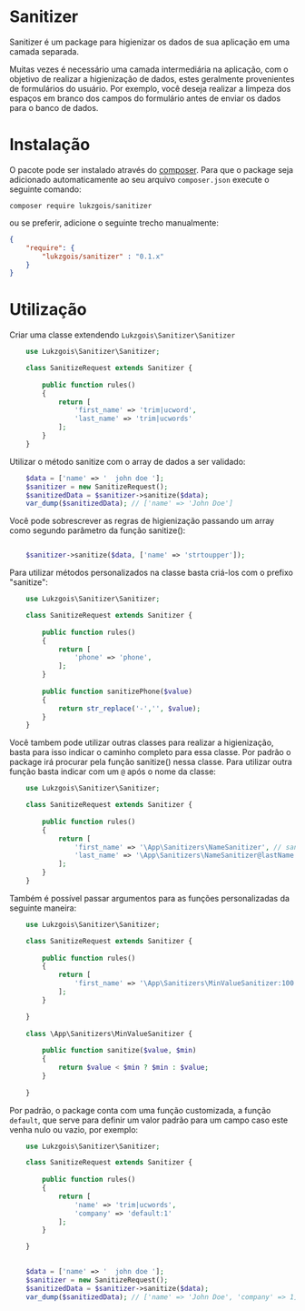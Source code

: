 # Sanitizer

Sanitizer é um package para higienizar os dados de sua aplicação em uma camada separada.  

Muitas vezes é necessário uma camada intermediária na aplicação, com o objetivo de realizar a higienização de dados,
estes geralmente provenientes de formulários do usuário. Por exemplo, você deseja realizar a limpeza dos espaços em
branco dos campos do formulário antes de enviar os dados para o banco de dados.

# Instalação

O pacote pode ser instalado através do <a href="https://getcomposer.org/" target="_blank">composer</a>.
Para que o package seja adicionado automaticamente ao seu arquivo `composer.json` execute o seguinte comando:

```shell
composer require lukzgois/sanitizer
```

ou se preferir, adicione o seguinte trecho manualmente:

```json
{
	"require": {
		"lukzgois/sanitizer" : "0.1.x"
	}
}
```

# Utilização

Criar uma classe extendendo ```Lukzgois\Sanitizer\Sanitizer```

```php
    use Lukzgois\Sanitizer\Sanitizer;

    class SanitizeRequest extends Sanitizer {
 
        public function rules()
        {
            return [
                'first_name' => 'trim|ucword',
                'last_name' => 'trim|ucwords'
            ];
        }
    }
```

Utilizar o método sanitize com o array de dados a ser validado:

```php
    $data = ['name' => '  john doe '];
    $sanitizer = new SanitizeRequest();
    $sanitizedData = $sanitizer->sanitize($data);
    var_dump($sanitizedData); // ['name' => 'John Doe']
```

Você pode sobrescrever as regras de higienização passando um array como segundo parâmetro da função sanitize():

```php

    $sanitizer->sanitize($data, ['name' => 'strtoupper']);
```

Para utilizar métodos personalizados na classe basta criá-los com o prefixo "sanitize":

```php
    use Lukzgois\Sanitizer\Sanitizer;

    class SanitizeRequest extends Sanitizer {
 
        public function rules()
        {
            return [
                'phone' => 'phone',
            ];
        }
        
        public function sanitizePhone($value)
        {
        	return str_replace('-','', $value);
        }
    }
```

Você tambem pode utilizar outras classes para realizar a higienização, basta para isso indicar o caminho completo para essa classe. Por padrão o package irá procurar pela função sanitize() nessa classe. Para utilizar outra função basta indicar com um ```@``` após o nome da classe:

```php
    use Lukzgois\Sanitizer\Sanitizer;

    class SanitizeRequest extends Sanitizer {
 
        public function rules()
        {
            return [
                'first_name' => '\App\Sanitizers\NameSanitizer', // sanitize()
                'last_name' => '\App\Sanitizers\NameSanitizer@lastName' // lastName()
            ];
        }
    }
```

Também é possível passar argumentos para as funções personalizadas da seguinte maneira:

```php
	use Lukzgois\Sanitizer\Sanitizer;

    class SanitizeRequest extends Sanitizer {
 
        public function rules()
        {
            return [
                'first_name' => '\App\Sanitizers\MinValueSanitizer:100', // sanitize()
            ];
        }

    }
    
    class \App\Sanitizers\MinValueSanitizer {
    
    	public function sanitize($value, $min)
        {
        	return $value < $min ? $min : $value;
        }
    
    }
```

Por padrão, o package conta com uma função customizada, a função ```default```, que serve para definir um valor padrão para um campo caso este venha nulo ou vazio, por exemplo: 


```php
	use Lukzgois\Sanitizer\Sanitizer;

    class SanitizeRequest extends Sanitizer {
 
        public function rules()
        {
            return [
            	'name' => 'trim|ucwords',
                'company' => 'default:1'
            ];
        }

    }
    
```

```php
    $data = ['name' => '  john doe '];
    $sanitizer = new SanitizeRequest();
    $sanitizedData = $sanitizer->sanitize($data);
    var_dump($sanitizedData); // ['name' => 'John Doe', 'company' => 1]
```
